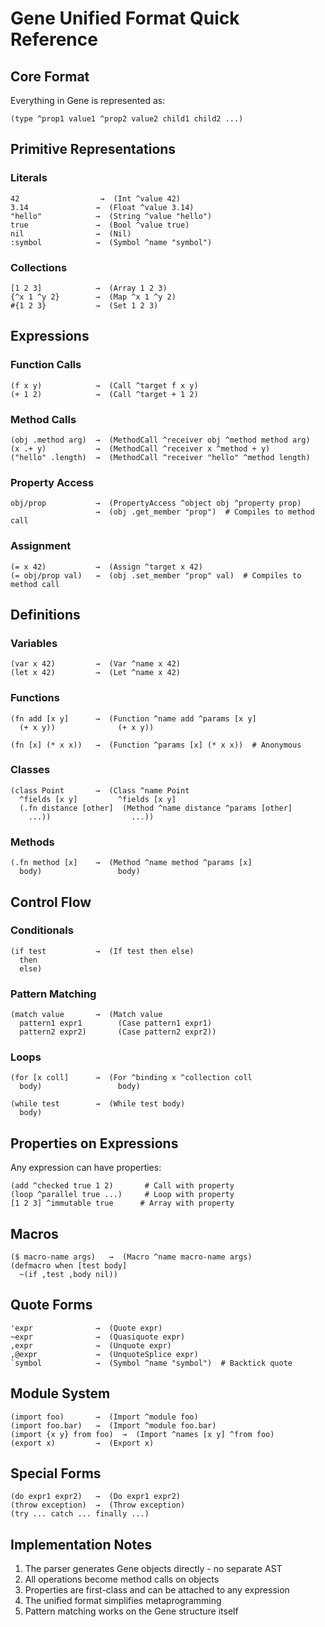 # Gene Unified Format Quick Reference

## Core Format

Everything in Gene is represented as:
```
(type ^prop1 value1 ^prop2 value2 child1 child2 ...)
```

## Primitive Representations

### Literals
```gene
42                  →  (Int ^value 42)
3.14               →  (Float ^value 3.14)
"hello"            →  (String ^value "hello")
true               →  (Bool ^value true)
nil                →  (Nil)
:symbol            →  (Symbol ^name "symbol")
```

### Collections
```gene
[1 2 3]            →  (Array 1 2 3)
{^x 1 ^y 2}        →  (Map ^x 1 ^y 2)
#{1 2 3}           →  (Set 1 2 3)
```

## Expressions

### Function Calls
```gene
(f x y)            →  (Call ^target f x y)
(+ 1 2)            →  (Call ^target + 1 2)
```

### Method Calls
```gene
(obj .method arg)  →  (MethodCall ^receiver obj ^method method arg)
(x .+ y)           →  (MethodCall ^receiver x ^method + y)
("hello" .length)  →  (MethodCall ^receiver "hello" ^method length)
```

### Property Access
```gene
obj/prop           →  (PropertyAccess ^object obj ^property prop)
                   →  (obj .get_member "prop")  # Compiles to method call
```

### Assignment
```gene
(= x 42)           →  (Assign ^target x 42)
(= obj/prop val)   →  (obj .set_member "prop" val)  # Compiles to method call
```

## Definitions

### Variables
```gene
(var x 42)         →  (Var ^name x 42)
(let x 42)         →  (Let ^name x 42)
```

### Functions
```gene
(fn add [x y]      →  (Function ^name add ^params [x y]
  (+ x y))              (+ x y))

(fn [x] (* x x))   →  (Function ^params [x] (* x x))  # Anonymous
```

### Classes
```gene
(class Point       →  (Class ^name Point
  ^fields [x y]         ^fields [x y]
  (.fn distance [other]  (Method ^name distance ^params [other]
    ...))                  ...))
```

### Methods
```gene
(.fn method [x]    →  (Method ^name method ^params [x]
  body)                 body)
```

## Control Flow

### Conditionals
```gene
(if test           →  (If test then else)
  then
  else)
```

### Pattern Matching
```gene
(match value       →  (Match value
  pattern1 expr1        (Case pattern1 expr1)
  pattern2 expr2)       (Case pattern2 expr2))
```

### Loops
```gene
(for [x coll]      →  (For ^binding x ^collection coll
  body)                 body)

(while test        →  (While test body)
  body)
```

## Properties on Expressions

Any expression can have properties:
```gene
(add ^checked true 1 2)       # Call with property
(loop ^parallel true ...)     # Loop with property
[1 2 3] ^immutable true      # Array with property
```

## Macros

```gene
($ macro-name args)   →  (Macro ^name macro-name args)
(defmacro when [test body]
  ~(if ,test ,body nil))
```

## Quote Forms

```gene
'expr              →  (Quote expr)
~expr              →  (Quasiquote expr)
,expr              →  (Unquote expr)
,@expr             →  (UnquoteSplice expr)
`symbol            →  (Symbol ^name "symbol")  # Backtick quote
```

## Module System

```gene
(import foo)       →  (Import ^module foo)
(import foo.bar)   →  (Import ^module foo.bar)
(import {x y} from foo)  →  (Import ^names [x y] ^from foo)
(export x)         →  (Export x)
```

## Special Forms

```gene
(do expr1 expr2)   →  (Do expr1 expr2)
(throw exception)  →  (Throw exception)
(try ... catch ... finally ...)
```

## Implementation Notes

1. The parser generates Gene objects directly - no separate AST
2. All operations become method calls on objects
3. Properties are first-class and can be attached to any expression
4. The unified format simplifies metaprogramming
5. Pattern matching works on the Gene structure itself